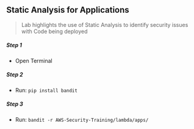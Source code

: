 ## Static Analysis for Applications

> Lab highlights the use of Static Analysis to identify security issues with Code being deployed

##### Step 1

* Open Terminal

##### Step 2

* Run: `pip install bandit`

##### Step 3

* Run: `bandit -r AWS-Security-Training/lambda/apps/`




